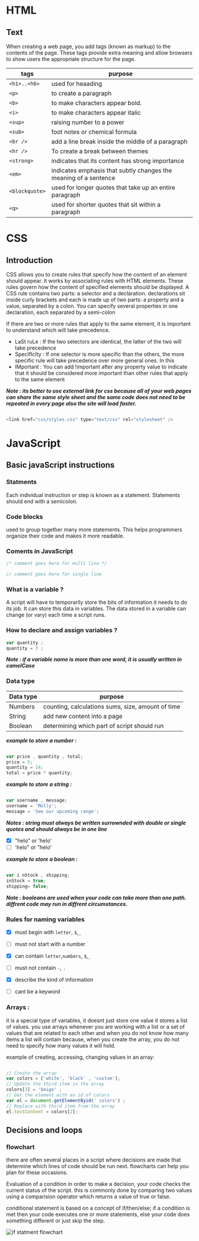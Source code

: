# HTML

## Text

When creating a web page, you add tags (known as markup) to the contents of the page. These tags provide extra meaning and allow browsers to show users the appropriate structure for the page.

tags  |  purpose
---------------|--------------------------------------------------------------------
`<h1>..<h6>`   | used for heaading 
`<p>`          |  to create a paragraph
`<b> `         | to make characters appear bold.
`<i>`          | to make characters appear italic
`<sup>`        | raising number to a power
`<sub> `       | foot notes or chemical formula
`<br />`       | add a line break inside the middle of a paragraph
`<hr /> `      | To create a break between themes
`<strong> `    | indicates that its content has strong importance
`<em> `        | indicates emphasis that subtly changes the meaning of a sentence
`<blockquote>` | used for longer quotes that take up an entire paragraph
`<q>`          | used for shorter quotes that sit within a paragraph


# CSS

## Introduction

CSS allows you to create rules that specify how the content of an element should appear. it works by associating rules with HTML elements. These rules govern how the content of specified elements should be displayed. A CSS rule contains two parts: a selector and a declaration. declarations sit inside curly brackets and each is made up of two parts: a property and a value, separated by a colon. You can specify several properties in one declaration, each separated by a semi-colon

If there are two or more rules that apply to the same element, it is important to understand which will take precedence.

- LaSt ruLe : If the two selectors are identical, the latter of the two will take precedence
- SpecIfIcIty : If one selector is more specific than the others, the more specific rule will take precedence over more general ones. In this 
- IMportant : You can add !important after any property value to indicate that it should be considered more important than other rules that apply to the same element

***Note : its better to use external link for css because all of your web pages can share the same style sheet and the same code does not need to be repeated in every page also the site will load faster.***

```javascript

<link href="css/styles.css" type="text/css" rel="stylesheet" />

```

# JavaScript

## Basic javaScript instructions

### Statments

Each individual instruction or step is known as a statement. Statements should end with a semicolon. 

### Code blocks 

used to group together many more statements. This helps programmers organize their code and makes it more readable. 

### Coments in JavaScript

```javascript
/* comment goes here for multi line */

// comment goes here for single line

```
### What is a variable ?

A script will have to temporarily store the bits of information it needs to do its job. It can store this data in variables. The data stored in a variable can change (or vary) each time a script runs. 

### How to declare and assign variables ?

```javascript
var quantity ;
quantity = 3 ;

```
***Note : if a variable name is more than one word, it is usually written in camelCase***

### Data type

Data type  |  purpose
-----------|--------------------------------------------------
Numbers    |  counting, calculations sums, size, amount of time 
String     |  add new content into a page
Boolean    |  determining which part of script should run

***example to store a number :***

```javascript

var price , quantity , total; 
price = 5; 
quantity = 14; 
total = price * quantity; 

```

***example to store a string :***


```javascript

var username , message; 
username = 'Molly'; 
message = 'See our upcoming range';  

```
***Notes : string must always be written surrownded with double or single quotes and should always be in one line***

-[x] "helo" or 'helo'
-[ ] 'helo" or "helo'

***example to store a boolean :***

```javascript

var i nStock , shipping; 
inStock = true; 
shipping= false; 

```
***Note : booleans are used when your code can take more than one path. diffrent code may run in diffrent circumstances.***

### Rules for naming variables

-[x] must begin with `letter`, `$`,`_`
-[ ] must not start with a number

-[x] can contain `letter`,`numbers`, `$`,`_`
-[ ] must not contain `-`, `.`

-[x] describe the kind of information
-[ ] cant be a keyword

### Arrays :

it is a special type of variables, it doesnt just store one value it stores a list of values. you use arrays whenever you are working with a list or a set of values that are related to each other and when you do not know how many items a list will contain because, when you create the array, you do not need to specify how many values it will hold. 

example of creating, accessing, changing values in an array:

```javascript

// Create the array
var colors = ['white', 'black' , 'custom']; 
// Update the third item in the array
colors[2] = 'beige' ; 
// Get the element with an id of colors
var el = document.getElementByid(' colors') ; 
// Replace with third item from the array
el.textContent = colors[2];

```

## Decisions and loops

### flowchart

there are often several places in a script where decisions are made that determine which lines of code should be run next. flowcharts can help you plan for these occasions.

Evaluation of a condition in order to make a decision, your code checks the current status of the script. this is commonly done by comparing two values using a comparision operator which returns a value of true or false.

conditional statement is based on a concept of if/then/else; if a condition is met then your code executes one or more statements, else your code does something different or just skip the step.

![if statment flowchart](https://2.bp.blogspot.com/-YimkS2x7vyA/T3tLwSL3TYI/AAAAAAAAAGY/9Wct8reM2VU/s1600/if.jpg)























